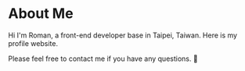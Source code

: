# About Me
Hi I'm Roman, a front-end developer base in Taipei, Taiwan. Here is my profile website.

Please feel free to contact me if you have any questions. :slightly_smiling_face: 
